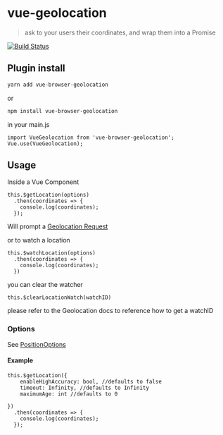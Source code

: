 # vue-geolocation

> ask to your users their coordinates, and wrap them into a Promise

[![Build Status](https://travis-ci.org/scaccogatto/vue-geolocation.svg?branch=master)](https://travis-ci.org/scaccogatto/vue-geolocation)

## Plugin install
```sh
yarn add vue-browser-geolocation
````
or
```sh
npm install vue-browser-geolocation
````

in  your main.js
```
import VueGeolocation from 'vue-browser-geolocation';
Vue.use(VueGeolocation);
```

## Usage
Inside a Vue Component
```
this.$getLocation(options)
  .then(coordinates => {
    console.log(coordinates);
  });
```
Will prompt a [Geolocation Request](https://developer.mozilla.org/en-US/docs/Web/API/Geolocation/Using_geolocation)

or to watch a location

```
this.$watchLocation(options)
  .then(coordinates => {
    console.log(coordinates);
  })
```

you can clear the watcher

```
this.$clearLocationWatch(watchID)
```

please refer to the Geolocation docs to reference how to get a watchID


### Options
See [PositionOptions](https://developer.mozilla.org/en-US/docs/Web/API/PositionOptions)

#### Example
```
this.$getLocation({
	enableHighAccuracy: bool, //defaults to false
	timeout: Infinity, //defaults to Infinity
	maximumAge: int //defaults to 0
	
})
  .then(coordinates => {
    console.log(coordinates);
  });
```
